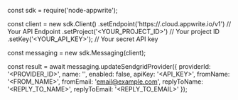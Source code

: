 const sdk = require('node-appwrite');

const client = new sdk.Client()
    .setEndpoint('https://<REGION>.cloud.appwrite.io/v1') // Your API Endpoint
    .setProject('<YOUR_PROJECT_ID>') // Your project ID
    .setKey('<YOUR_API_KEY>'); // Your secret API key

const messaging = new sdk.Messaging(client);

const result = await messaging.updateSendgridProvider({
    providerId: '<PROVIDER_ID>',
    name: '<NAME>',
    enabled: false,
    apiKey: '<API_KEY>',
    fromName: '<FROM_NAME>',
    fromEmail: 'email@example.com',
    replyToName: '<REPLY_TO_NAME>',
    replyToEmail: '<REPLY_TO_EMAIL>'
});
